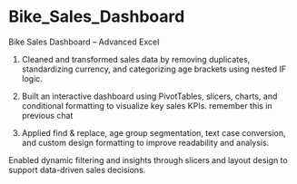 # Bike_Sales_Dashboard

Bike Sales Dashboard – Advanced Excel

1. Cleaned and transformed sales data by removing duplicates, standardizing currency, and categorizing age brackets using nested IF logic.

2. Built an interactive dashboard using PivotTables, slicers, charts, and conditional formatting to visualize key sales KPIs. remember this in previous chat

3. Applied find & replace, age group segmentation, text case conversion, and custom design formatting to improve readability and analysis.

Enabled dynamic filtering and insights through slicers and layout design to support data-driven sales decisions.



